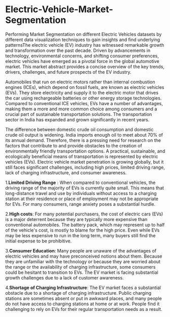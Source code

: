 # Electric-Vehicle-Market-Segmentation
Performing Market Segmentation on different Electric Vehicles datasets by different data visualization techniques to gain insights and find underlying patternsThe electric vehicle (EV) industry has witnessed remarkable growth and transformation over the past decade. Driven by advancements in technology, environmental concerns, and shifting consumer preferences, electric vehicles have emerged as a pivotal force in the global automotive market. This market abstract provides a concise overview of the key trends, drivers, challenges, and future prospects of the EV industry.

Automobiles that run on electric motors rather than internal combustion engines (ICEs), which depend on fossil fuels, are known as electric vehicles (EVs). They store electricity and supply it to the electric motor that drives the car using rechargeable batteries or other energy storage technologies. Compared to conventional ICE vehicles, EVs have a number of advantages, making them a more and more common choice among consumers and a crucial part of sustainable transportation solutions.
The transportation sector in India has expanded and grown significantly in recent years. 

The difference between domestic crude oil consumption and domestic crude oil output is widening. India imports enough oil to meet about 70% of its annual demand. 
Therefore, there is a pressing need for research on the factors that contribute to and provide obstacles to the creation of environmentally friendly transportation options. A practical, sustainable, and ecologically beneficial means of transportation is represented by electric vehicles (EVs).
Electric vehicle market penetration is growing globally, but it still faces significant challenges, including high prices, limited driving range, lack of charging infrastructure, and consumer awareness.

1.**Limited Driving Range** : When compared to conventional vehicles, the driving range of the majority of EVs is currently quite small. This means that long-distance travel and use by individuals without access to a charging station at their residence or place of employment may not be appropriate for EVs. For many consumers, range anxiety poses a substantial hurdle.
   
2.**High costs**: For many potential purchasers, the cost of electric cars (EVs) is a major deterrent because they are typically more expensive than conventional automobiles. The battery pack, which may represent up to half of the vehicle's cost, is mostly to blame for the high price. Even while EVs may be less expensive to run in the long term, many buyers still find the initial expense to be prohibitive.
   
3.**Consumer Education**: Many people are unaware of the advantages of electric vehicles and may have preconceived notions about them. Because they are unfamiliar with the technology or because they are worried about the range or the availability of charging infrastructure, some consumers could be hesitant to transition to EVs. The EV market is facing substantial growth challenges due to a lack of customer awareness.
   
4.**Shortage of Charging Infrastructure**: The EV market faces a substantial obstacle due to a shortage of charging infrastructure. Public charging stations are sometimes absent or put in awkward places, and many people do not have access to charging stations at home or at work. People find it challenging to rely on EVs for their regular transportation needs as a result.


